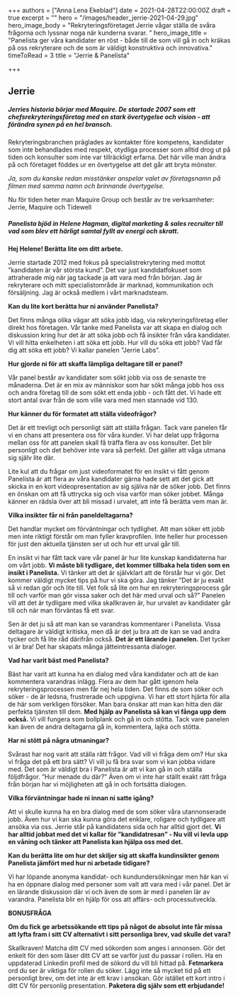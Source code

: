 +++
authors = ["Anna Lena Ekeblad"]
date = 2021-04-28T22:00:00Z
draft = true
excerpt = ""
hero = "/images/header_jerrie-2021-04-29.jpg"
hero_image_body = "Rekryteringsföretaget Jerrie vågar ställa de svåra frågorna och lyssnar noga när kunderna svarar. "
hero_image_title = "Panelista ger våra kandidater en röst - både till de som vill gå in och kräkas på oss rekryterare och de som är väldigt konstruktiva och innovativa."
timeToRead = 3
title = "Jerrie & Panelista"

+++
## **Jerrie**

##### **Jerries** historia börjar med **Maquire**. De startade 2007 som ett chefsrekryteringsföretag med en stark övertygelse och vision - att förändra synen på en hel bransch.

Rekryteringsbranchen präglades av kontakter före kompetens, kandidater som inte behandlades med respekt, otydliga processer som alltid drog ut på tiden och konsulter som inte var tillräckligt erfarna. Det här ville man ändra på och företaget föddes ur en övertygelse att det går att bryta mönster.

  
_Ja, som du kanske redan misstänker anspelar valet av företagsnamn på filmen med samma namn och brinnande övertygelse._

  
Nu för tiden heter man Maquire Group och består av tre verksamheter: Jerrie, Maquire och Tidewell

##### **Panelista bjöd in Helene Hagman, _digital marketing & sales recruiter_ till vad som blev ett härligt samtal fyllt av energi och skratt.**

**Hej Helene! Berätta lite om ditt arbete.**

Jerrie startade 2012 med fokus på specialistrekrytering med mottot ”kandidaten är vår största kund”. Det var just kandidatfokuset som attraherade mig när jag tackade ja att vara med från början. Jag är rekryterare och mitt specialistområde är marknad, kommunikation och försäljning. Jag är också medlem i vårt marknadsteam.

**Kan du lite kort berätta hur ni använder Panelista?**

Det finns många olika vägar att söka jobb idag, via rekryteringsföretag eller direkt hos företagen. Vår tanke med Panelista var att skapa en dialog och diskussion kring hur det är att söka jobb och få insikter från våra kandidater. Vi vill hitta enkelheten i att söka ett jobb. Hur vill du söka ett jobb? Vad får dig att söka ett jobb? Vi kallar panelen ”Jerrie Labs”.

**Hur gjorde ni för att skaffa lämpliga deltagare till er panel?**

Vår panel består av kandidater som sökt jobb via oss de senaste tre månaderna. Det är en mix av människor som har sökt många jobb hos oss och andra företag till de som sökt ett enda jobb - och fått det. Vi hade ett stort antal svar från de som ville vara med men stannade vid 130.

**Hur känner du för formatet att ställa videofrågor?**

Det är ett trevligt och personligt sätt att ställa frågan. Tack vare panelen får vi en chans att presentera oss för våra kunder. Vi har delat upp frågorna mellan oss för att panelen skall få träffa flera av oss konsulter. Det blir personligt och det behöver inte vara så perfekt. Det gäller att våga utmana sig själv lite där.

Lite kul att du frågar om just videoformatet för en insikt vi fått genom Panelista är att flera av våra kandidater gärna hade sett att det gick att skicka in en kort videopresentation av sig själva när de söker jobb. Det finns en önskan om att få uttrycka sig och visa varför man söker jobbet. Många känner en rädsla över att bli missad i urvalet, att inte få berätta vem man är.

**Vilka insikter får ni från paneldeltagarna?**

Det handlar mycket om förväntningar och tydlighet. Att man söker ett jobb men inte riktigt förstår om man fyller kravprofilen. Inte heller hur processen för just den aktuella tjänsten ser ut och hur ett urval går till.

En insikt vi har fått tack vare vår panel är hur lite kunskap kandidaterna har om vårt jobb. **Vi måste bli tydligare, det kommer tillbaka hela tiden som en insikt i Panelista.** Vi tänker att det är självklart att de förstår hur vi gör. Det kommer väldigt mycket tips på hur vi ska göra. Jag tänker ”Det är ju exakt så vi redan gör och lite till. Vet folk så lite om hur en rekryteringsprocess går till och varför man gör vissa saker och det här med urval och så?” Panelen vill att det är tydligare med vilka skallkraven är, hur urvalet av kandidater går till och när man förväntas få ett svar.

Sen är det ju så att man kan se varandras kommentarer i Panelista. Vissa deltagare är väldigt kritiska, men då är det ju bra att de kan se vad andra tycker och få lite råd därifrån också. **Det är ett lärande i panelen.** Det tycker vi är bra! Det har skapats många jätteintressanta dialoger.

**Vad har varit bäst med Panelista?**

Bäst har varit att kunna ha en dialog med våra kandidater och att de kan kommentera varandras inlägg. Flera av dem har gått igenom hela rekryteringsprocessen men får nej hela tiden. Det finns de som söker och söker - de är ledsna, frustrerade och uppgivna. Vi har ett stort hjärta för alla de här som verkligen försöker. Man bara önskar att man kan hitta den där perfekta tjänsten till dem. **Med hjälp av Panelista så kan vi fånga upp dem också.** Vi vill fungera som bollplank och gå in och stötta. Tack vare panelen kan även de andra deltagarna gå in, kommentera, lajka och stötta.

**Har ni stött på några utmaningar?**

Svårast har nog varit att ställa rätt frågor. Vad vill vi fråga dem om? Hur ska vi fråga det på ett bra sätt? Vi vill ju få bra svar som vi kan jobba vidare med. Det som är väldigt bra i Panelista är att vi kan gå in och ställa följdfrågor. ”Hur menade du där?” Även om vi inte har ställt exakt rätt fråga från början har vi möjligheten att gå in och fortsätta dialogen.

**Vilka förväntningar hade ni innan ni satte igång?**

Att vi skulle kunna ha en bra dialog med de som söker våra utannonserade jobb. Även hur vi kan ska kunna göra det enklare, roligare och tydligare att ansöka via oss. Jerrie står på kandidatens sida och har alltid gjort det. **Vi har alltid jobbat med det vi kallar för ”kandidatresan” - Nu vill vi levla upp en våning och tänker att Panelista kan hjälpa oss med det.**

**Kan du berätta lite om hur det skiljer sig att skaffa kundinsikter genom Panelista jämfört med hur ni arbetade tidigare?**

Vi har löpande anonyma kandidat- och kundundersökningar men här kan vi ha en öppnare dialog med personer som valt att vara med i vår panel. Det är en lärande diskussion där vi och även de som är med i panelen lär av varandra. Panelista blir en hjälp för oss att affärs- och processutveckla.

**BONUSFRÅGA**

**Om du fick ge arbetssökande ett tips på något de absolut inte får missa att lyfta fram i sitt CV alternativt i sitt personliga brev, vad skulle det vara?**

Skallkraven! Matcha ditt CV med sökorden som anges i annonsen. Gör det enkelt för den som läser ditt CV att se varför just du passar i rollen. Ha en uppdaterad Linkedin profil med de sökord du vill bli hittad på. **Fetmarkera** ord du ser är viktiga för rollen du söker. Lägg inte så mycket tid på ett personligt brev, om det inte är ett krav i ansökan. Gör istället ett kort intro i ditt CV för personlig presentation. **Paketera dig själv som ett erbjudande!**